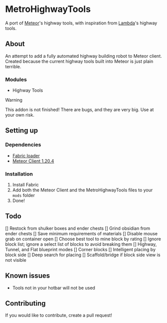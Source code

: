 # MetroHighwayTools

A port of [Meteor](https://github.com/MeteorDevelopment/meteor-client)'s highway tools,
with inspiration from [Lambda](https://github.com/lambda-plugins/HighwayTools)'s highway tools.

## About
An attempt to add a fully automated highway building robot to Meteor client.
Created because the current highway tools built into Meteor is just plain terrible.

### Modules
- Highway Tools

> [!WARNING]
> This addon is not finished! There are bugs, and they are very big. Use at your own risk.

## Setting up

### Dependencies
- [Fabric loader](https://fabricmc.net/)
- [Meteor Client 1.20.4](https://meteorclient.com/)

### Installation
1. Install Fabric
2. Add both the Meteor Client and the MetroHighwayTools files to your `mods` folder
3. Done!

## Todo
[] Restock from shulker boxes and ender chests
[]  Grind obsidian from ender chests
[] Save minimum requirements of materials
[] Disable mouse grab on container open
[] Choose best tool to mine block by rating
[] Ignore block list; ignore a select list of blocks to avoid breaking them
[] Highway, Tunnel, and Flat blueprint modes
[] Corner blocks
[] Intelligent placing by block side
[] Deep search for placing
[] Scaffold/bridge if block side view is not visible

## Known issues
- Tools not in your hotbar will not be used

## Contributing
If you would like to contribute, create a pull request!
